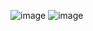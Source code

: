 ![image](https://github.com/user-attachments/assets/26621eb9-9565-460b-9856-dff82c4300c1)
 ![image](https://github.com/user-attachments/assets/25a8830f-4676-4c3a-bb71-2ad4a4121649)


